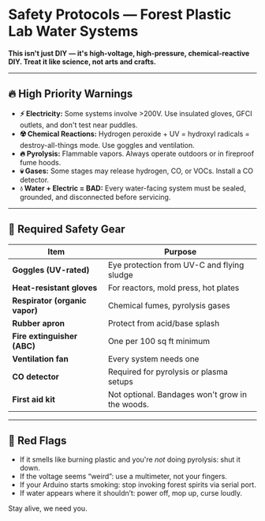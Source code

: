 # Safety Protocols — Forest Plastic Lab Water Systems

**This isn't just DIY — it's high-voltage, high-pressure, chemical-reactive DIY. Treat it like science, not arts and crafts.**

---

## 🔥 High Priority Warnings

- **⚡ Electricity:** Some systems involve >200V. Use insulated gloves, GFCI outlets, and don't test near puddles.
- **☢️ Chemical Reactions:** Hydrogen peroxide + UV = hydroxyl radicals = destroy-all-things mode. Use goggles and ventilation.
- **🔥 Pyrolysis:** Flammable vapors. Always operate outdoors or in fireproof fume hoods.
- **💀 Gases:** Some stages may release hydrogen, CO, or VOCs. Install a CO detector.
- **💧 Water + Electric = BAD:** Every water-facing system must be sealed, grounded, and disconnected before servicing.

---

## 🧰 Required Safety Gear

| Item | Purpose |
|------|---------|
| **Goggles (UV-rated)** | Eye protection from UV-C and flying sludge |
| **Heat-resistant gloves** | For reactors, mold press, hot plates |
| **Respirator (organic vapor)** | Chemical fumes, pyrolysis gases |
| **Rubber apron** | Protect from acid/base splash |
| **Fire extinguisher (ABC)** | One per 100 sq ft minimum |
| **Ventilation fan** | Every system needs one |
| **CO detector** | Required for pyrolysis or plasma setups |
| **First aid kit** | Not optional. Bandages won't grow in the woods. |

---

## 🛑 Red Flags

- If it smells like burning plastic and you're *not* doing pyrolysis: shut it down.
- If the voltage seems “weird”: use a multimeter, not your fingers.
- If your Arduino starts smoking: stop invoking forest spirits via serial port.
- If water appears where it shouldn’t: power off, mop up, curse loudly.

Stay alive, we need you.
